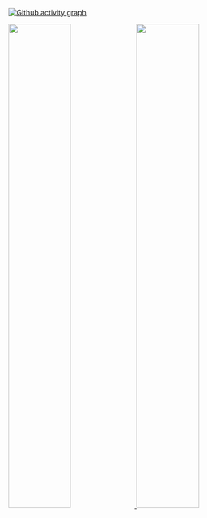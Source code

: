 [![Github activity graph](https://activity-graph.herokuapp.com/graph?username=danylo-boiko&theme=react-dark&hide_border=true&color=BDDFFF&line=6E93B5&point=BDDFFF)](https://git.io/danylo-boiko&hide_border=true)
<br/>
<p align="left">
  <a href="https://github.com/danylo-boiko?tab=repositories">
    <img width="49.5%" src="https://github-readme-stats.vercel.app/api/?username=danylo-boiko&theme=prussian&show_icons=true&count_private=true&hide_border=true" />
  </a>
  <a href="https://github.com/danylo-boiko?tab=repositories">
    <img width="49.5%" src="http://github-readme-streak-stats.herokuapp.com?user=danylo-boiko&theme=prussian&hide_border=true" />
  </a>
</p>
<br>
